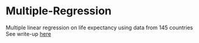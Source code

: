 # Multiple-Regression
Multiple linear regression on life expectancy using data from 145 countries 
See write-up [here](written_report.pdf)
